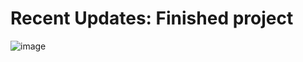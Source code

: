 # Recent Updates: Finished project 
![image](https://github.com/syng828/city-of-williamston-website/assets/117144719/24a9da1b-13ec-4200-b304-f28868f47fc6)
